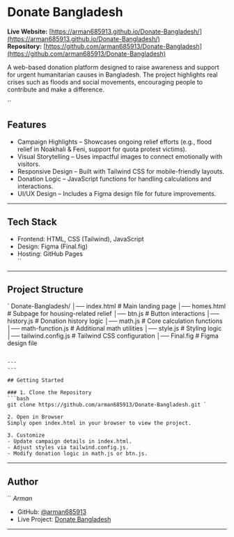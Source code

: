 # Donate Bangladesh

**Live Website:** [https://arman685913.github.io/Donate-Bangladesh/](https://arman685913.github.io/Donate-Bangladesh/)  
**Repository:** [https://github.com/arman685913/Donate-Bangladesh](https://github.com/arman685913/Donate-Bangladesh) 

A web-based donation platform designed to raise awareness and support for urgent humanitarian causes in Bangladesh. The project highlights real crises such as floods and social movements, encouraging people to contribute and make a difference.

``

## Features
- Campaign Highlights – Showcases ongoing relief efforts (e.g., flood relief in Noakhali & Feni, support for quota protest victims).  
- Visual Storytelling – Uses impactful images to connect emotionally with visitors.  
- Responsive Design – Built with Tailwind CSS for mobile-friendly layouts.  
- Donation Logic – JavaScript functions for handling calculations and interactions.  
- UI/UX Design – Includes a Figma design file for future improvements.  

---

## Tech Stack
- Frontend: HTML, CSS (Tailwind), JavaScript  
- Design: Figma (Final.fig)  
- Hosting: GitHub Pages  
``
---

## Project Structure
`
Donate-Bangladesh/
│── index.html         # Main landing page
│── homes.html         # Subpage for housing-related relief
│── btn.js             # Button interactions
│── history.js         # Donation history logic
│── math.js            # Core calculation functions
│── math-function.js   # Additional math utilities
│── style.js           # Styling logic
│── tailwind.config.js # Tailwind CSS configuration
│── Final.fig          # Figma design file
```

---
---

## Getting Started

### 1. Clone the Repository
```bash
git clone https://github.com/arman685913/Donate-Bangladesh.git `

2. Open in Browser
Simply open index.html in your browser to view the project.

3. Customize
- Update campaign details in index.html.  
- Adjust styles via tailwind.config.js.  
- Modify donation logic in math.js or btn.js.  
```
---

## Author
``
*Arman*  
- GitHub: [@arman685913](https://github.com/arman685913)  
- Live Project: [Donate Bangladesh](https://arman685913.github.io/Donate-Bangladesh/)  
---
```

